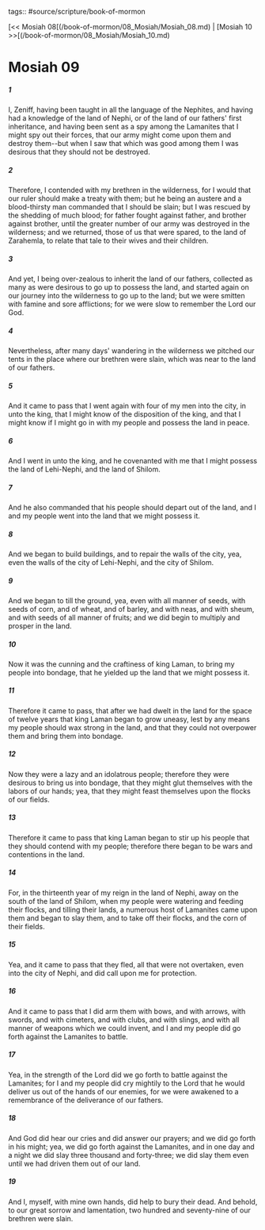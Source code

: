 tags:: #source/scripture/book-of-mormon

[<< Mosiah 08[(/book-of-mormon/08_Mosiah/Mosiah_08.md) | [Mosiah 10 >>[(/book-of-mormon/08_Mosiah/Mosiah_10.md)

# Mosiah 09

##### 1

I, Zeniff, having been taught in all the language of the Nephites, and having had a knowledge of the land of Nephi, or of the land of our fathers' first inheritance, and having been sent as a spy among the Lamanites that I might spy out their forces, that our army might come upon them and destroy them--but when I saw that which was good among them I was desirous that they should not be destroyed.

##### 2

Therefore, I contended with my brethren in the wilderness, for I would that our ruler should make a treaty with them; but he being an austere and a blood-thirsty man commanded that I should be slain; but I was rescued by the shedding of much blood; for father fought against father, and brother against brother, until the greater number of our army was destroyed in the wilderness; and we returned, those of us that were spared, to the land of Zarahemla, to relate that tale to their wives and their children.

##### 3

And yet, I being over-zealous to inherit the land of our fathers, collected as many as were desirous to go up to possess the land, and started again on our journey into the wilderness to go up to the land; but we were smitten with famine and sore afflictions; for we were slow to remember the Lord our God.

##### 4

Nevertheless, after many days' wandering in the wilderness we pitched our tents in the place where our brethren were slain, which was near to the land of our fathers.

##### 5

And it came to pass that I went again with four of my men into the city, in unto the king, that I might know of the disposition of the king, and that I might know if I might go in with my people and possess the land in peace.

##### 6

And I went in unto the king, and he covenanted with me that I might possess the land of Lehi-Nephi, and the land of Shilom.

##### 7

And he also commanded that his people should depart out of the land, and I and my people went into the land that we might possess it.

##### 8

And we began to build buildings, and to repair the walls of the city, yea, even the walls of the city of Lehi-Nephi, and the city of Shilom.

##### 9

And we began to till the ground, yea, even with all manner of seeds, with seeds of corn, and of wheat, and of barley, and with neas, and with sheum, and with seeds of all manner of fruits; and we did begin to multiply and prosper in the land.

##### 10

Now it was the cunning and the craftiness of king Laman, to bring my people into bondage, that he yielded up the land that we might possess it.

##### 11

Therefore it came to pass, that after we had dwelt in the land for the space of twelve years that king Laman began to grow uneasy, lest by any means my people should wax strong in the land, and that they could not overpower them and bring them into bondage.

##### 12

Now they were a lazy and an idolatrous people; therefore they were desirous to bring us into bondage, that they might glut themselves with the labors of our hands; yea, that they might feast themselves upon the flocks of our fields.

##### 13

Therefore it came to pass that king Laman began to stir up his people that they should contend with my people; therefore there began to be wars and contentions in the land.

##### 14

For, in the thirteenth year of my reign in the land of Nephi, away on the south of the land of Shilom, when my people were watering and feeding their flocks, and tilling their lands, a numerous host of Lamanites came upon them and began to slay them, and to take off their flocks, and the corn of their fields.

##### 15

Yea, and it came to pass that they fled, all that were not overtaken, even into the city of Nephi, and did call upon me for protection.

##### 16

And it came to pass that I did arm them with bows, and with arrows, with swords, and with cimeters, and with clubs, and with slings, and with all manner of weapons which we could invent, and I and my people did go forth against the Lamanites to battle.

##### 17

Yea, in the strength of the Lord did we go forth to battle against the Lamanites; for I and my people did cry mightily to the Lord that he would deliver us out of the hands of our enemies, for we were awakened to a remembrance of the deliverance of our fathers.

##### 18

And God did hear our cries and did answer our prayers; and we did go forth in his might; yea, we did go forth against the Lamanites, and in one day and a night we did slay three thousand and forty-three; we did slay them even until we had driven them out of our land.

##### 19

And I, myself, with mine own hands, did help to bury their dead. And behold, to our great sorrow and lamentation, two hundred and seventy-nine of our brethren were slain.

